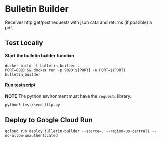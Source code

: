# Bulletin Builder
Receives http get/post requests with json data and returns (if possible) a pdf.

## Test Locally

#### Start the bulletin builder function
```
docker build -t bulletin_builder .
PORT=8080 && docker run -p 9090:${PORT} -e PORT=${PORT} bulletin_builder
```

#### Run test script
**NOTE** The python environment must have the `requests` library.
```
python3 test/send_http.py
```

## Deploy to Google Cloud Run
```
gcloud run deploy bulletin-builder --source=. --region=us-central1 --no-allow-unauthenticated
```
